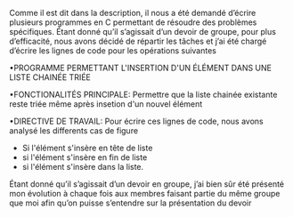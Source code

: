 
Comme il est dit dans la description, il nous a été demandé d’écrire plusieurs programmes en C permettant de résoudre des problèmes spécifiques. Étant donné qu’il s’agissait d’un devoir de groupe, pour plus d’efficacité, nous avons décidé de répartir les tâches et j’ai été chargé d’écrire les lignes de code pour les opérations suivantes

•PROGRAMME PERMETTANT L'INSERTION D'UN ÉLÉMENT DANS UNE LISTE CHAINÉE TRIÉE

•FONCTIONALITÉS PRINCIPALE: Permettre que la liste chainée existante reste triée même après insetion d'un nouvel élément

•DIRECTIVE DE TRAVAIL: Pour écrire ces lignes de code, nous avons analysé les differents cas de figure

  - Si l'élément s'insère en tête de liste
  - si l'élément s'insère en fin de liste
  - si l'élément s'insère dans la liste.

Étant donné qu’il s’agissait d’un devoir en groupe, j’ai bien sûr été présenté mon évolution à chaque fois aux membres faisant partie du même groupe que moi afin qu’on puisse s’entendre sur la présentation du devoir

